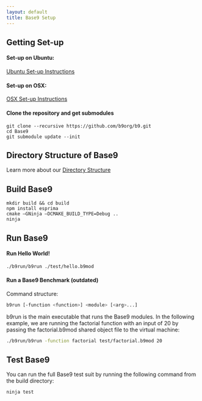 ```yaml
---
layout: default
title: Base9 Setup
---
```


## Getting Set-up 

#### Set-up on Ubuntu:

[Ubuntu Set-up Instructions](./setupUbuntu.md)

#### Set-up on OSX:

[OSX Set-up Instructions](./setupOSX.md)

#### Clone the repository and get submodules
```
git clone --recursive https://github.com/b9org/b9.git
cd Base9
git submodule update --init
```

## Directory Structure of Base9

Learn more about our [Directory Structure](./DirectoryStructure.md)


## Build Base9
```
mkdir build && cd build
npm install esprima
cmake –GNinja –DCMAKE_BUILD_TYPE=Debug ..
ninja
```

## Run Base9

#### Run Hello World!

```sh
./b9run/b9run ./test/hello.b9mod
```

#### Run a Base9 Benchmark (outdated)

Command structure:

```sh
b9run [-function <function>] <module> [<arg>...]
```

b9run is the main executable that runs the Base9 modules. In the following example, we are running the factorial function with an input of 20 by passing the factorial.b9mod shared object file to the virtual machine: 

```sh
./b9run/b9run -function factorial test/factorial.b9mod 20
```


## Test Base9 

You can run the full Base9 test suit by running the following command from the build directory:

```sh
ninja test
```
